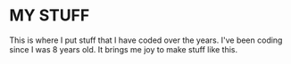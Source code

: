 # MY STUFF
This is where I put stuff that I have
coded over the years. I've been coding
since I was 8 years old. It brings me
joy to make stuff like this.
